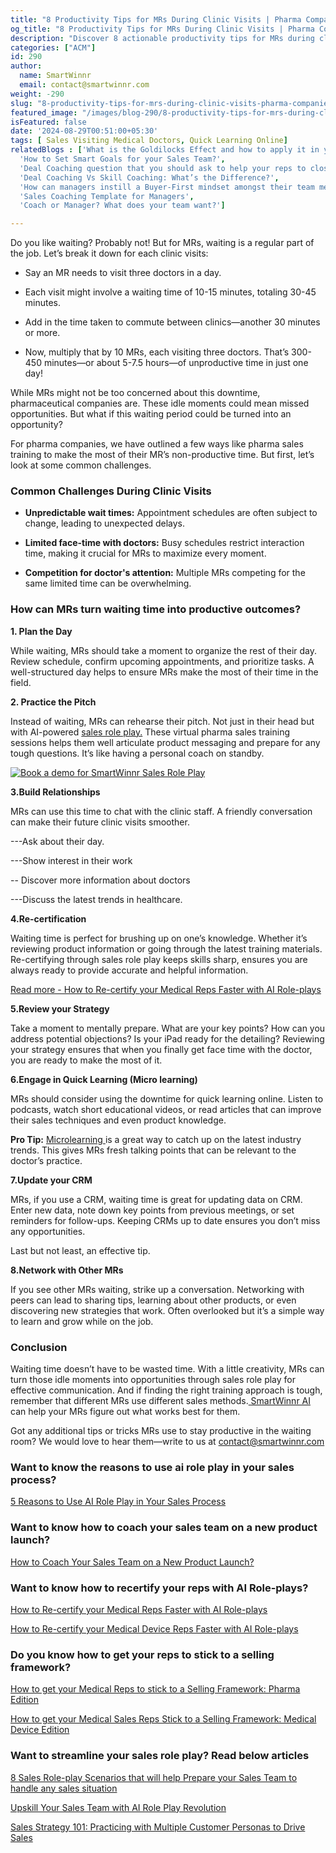 ```yaml
---
title: "8 Productivity Tips for MRs During Clinic Visits | Pharma Companies' Guide "
og_title: "8 Productivity Tips for MRs During Clinic Visits | Pharma Companies' Guide "
description: "Discover 8 actionable productivity tips for MRs during clinic visits with SmartWinnr Sales Role Play. Learn how pharma companies can turn waiting time into pitching practice, recertification, and quick online learning"
categories: ["ACM"]
id: 290
author:
  name: SmartWinnr
  email: contact@smartwinnr.com
weight: -290
slug: "8-productivity-tips-for-mrs-during-clinic-visits-pharma-companies-guide"
featured_image: "/images/blog-290/8-productivity-tips-for-mrs-during-clinic-visits-pharma-companies-guide.png"
isFeatured: false
date: '2024-08-29T00:51:00+05:30'
tags: [ Sales Visiting Medical Doctors, Quick Learning Online]
relatedBlogs : ['What is the Goldilocks Effect and how to apply it in your business?',
  'How to Set Smart Goals for your Sales Team?',
  'Deal Coaching question that you should ask to help your reps to close more deals',
  'Deal Coaching Vs Skill Coaching: What’s the Difference?',
  'How can managers instill a Buyer-First mindset amongst their team members?',
  'Sales Coaching Template for Managers',
  'Coach or Manager? What does your team want?']

---
```



 
<p>Do you like waiting? Probably not! But for MRs, waiting is a regular part of the job. Let’s break it down for each clinic visits: </p>
<ul>
<li><p> Say an MR needs to visit three doctors in a day.</p> </li>

<li><p> Each visit might involve a waiting time of 10-15 minutes, totaling 30-45 minutes. </P></li>

<li><p> Add in the time taken to commute between clinics—another 30 minutes or more. </p></li>

<li><p> Now, multiply that by 10 MRs, each visiting three doctors. That’s 300-450 minutes—or about 5-7.5 hours—of unproductive time in just one day! </p></li>
</ul>


<p>While MRs might not be too concerned about this downtime, pharmaceutical companies are. These idle moments could mean missed opportunities. But what if this waiting period could be turned into an opportunity? </p>


<p>For pharma companies, we have outlined a few ways like pharma sales training to make the most of their MR’s non-productive time. But first, let’s look at some common challenges. </p>

 

<h3 class="ml-bold-text ml-margin-top-bottom20"> Common Challenges During Clinic Visits </h3>
<ul>
<li><p><b> Unpredictable wait times:</b> Appointment schedules are often subject to change, leading to unexpected delays.</p> </li>

<li><p> <b>Limited face-time with doctors:</b> Busy schedules restrict interaction time, making it crucial for MRs to maximize every moment. </p></li>

<li><p><b>Competition for doctor's attention:</b> Multiple MRs competing for the same limited time can be overwhelming.</p> </li>

 </ul>

<h3 class="ml-bold-text ml-margin-top-bottom20">How can MRs turn waiting time into productive outcomes? </h3>

<p><b>1. Plan the Day</b></p>

<p>While waiting, MRs should take a moment to organize the rest of their day. Review schedule, confirm upcoming appointments, and prioritize tasks. A well-structured day helps to ensure MRs make the most of their time in the field. </p>

<p><b> 2. Practice the Pitch </b></p>

<p>Instead of waiting, MRs can rehearse their pitch. Not just in their head but with AI-powered <a href="https://www.smartwinnr.com/post/upskill-your-sales-team-with-ai-role-play-revolution/" target="_blank" class=""> sales role play.</a> These virtual pharma sales training sessions helps them well articulate product messaging and prepare for any tough questions. It’s like having a personal coach on standby.  </p>
<p>
<a href="https://www.smartwinnr.com/neo-ai-pilot-registration/">
    <img src="/images/blog-290/book-a-demo-for-smartWinnr-sales-role-play.png" alt="Book a demo for SmartWinnr Sales Role Play ">
</a>
</p>


<p><b>3.Build Relationships</b></p>

<p>MRs can use this time to chat with the clinic staff. A friendly conversation can make their future clinic visits smoother.  </p>

<p>---Ask about their day.</p>

<p>---Show interest in their work </p>

<p>-- Discover more information about doctors </p>

<p>---Discuss the latest trends in healthcare. </p>

<p><b>4.Re-certification</b></p>

<p>Waiting time is perfect for brushing up on one’s knowledge. Whether it’s reviewing product information or going through the latest training materials. Re-certifying through sales role play keeps skills sharp, ensures you are always ready to provide accurate and helpful information. </p>

<a href="https://www.smartwinnr.com/post/how-to-re-certify-your-medical-reps-faster-with-ai-role-plays/" target="_blank" class=""> <u>Read more - How to Re-certify your Medical Reps Faster with AI Role-plays</u></a> 

<p><b> 5.Review your Strategy </b></p>

<p>Take a moment to mentally prepare. What are your key points? How can you address potential objections? Is your iPad ready for the detailing? Reviewing your strategy ensures that when you finally get face time with the doctor, you are ready to make the most of it. </p>

<p><b> 6.Engage in Quick Learning (Micro learning) </b></p>

<p>MRs should consider using the downtime for quick learning online. Listen to podcasts, watch short educational videos, or read articles that can improve their sales techniques and even product knowledge.  </p>

<div class="ml_pro_tip ml-margin-bottom20">
  <p><b>Pro Tip:</b> <a href="https://www.smartwinnr.com/post/microlearning-an-effective-way-to-train-millennials/" target="_blank" class="">Microlearning </a>is a great way to catch up on the latest industry trends. This gives MRs fresh talking points that can be relevant to the doctor’s practice.</p> 
</div>



<p><b> 7.Update your CRM </b></p>

<p>MRs, if you use a CRM, waiting time is great for updating data on CRM. Enter new data, note down key points from previous meetings, or set reminders for follow-ups. Keeping CRMs up to date ensures you don’t miss any opportunities. </p>

<p>Last but not least, an effective tip. </p>

<p><b> 8.Network with Other MRs </b></p>

<p>If you see other MRs waiting, strike up a conversation. Networking with peers can lead to sharing tips, learning about other products, or even discovering new strategies that work. Often overlooked but it’s a simple way to learn and grow while on the job. </p>

 <h3 class="ml-bold-text ml-margin-top-bottom20">Conclusion </h3>

<p>Waiting time doesn’t have to be wasted time. With a little creativity, MRs can turn those idle moments into opportunities through sales role play for effective communication. And if finding the right training approach is tough, remember that different MRs use different sales methods.<a href="https://www.smartwinnr.com/product/two-way-ai-role-plays/" target="_blank" class=""> SmartWinnr AI </a> can help your MRs figure out what works best for them.</p>

<p>Got any additional tips or tricks MRs use to stay productive in the waiting room? We would love to hear them—write to us at <a href="mailto:contact@smartwinnr.com" target="_blank" class=""><span>contact@smartwinnr.com</span></a></p>

<h3 class="ml-bold-text ml-margin-top-bottom20"> Want to know the reasons to use ai role play in your sales process? </h3>

 <a href="https://www.smartwinnr.com/post/5-reasons-to-use-ai-role-play-in-your-sales-process/" target="_blank" class="">5 Reasons to Use AI Role Play in Your Sales Process </a>

<h3 class="ml-bold-text ml-margin-top-bottom20">Want to know how to coach your sales team on a new product launch? </h3>

 <a href="https://www.smartwinnr.com/post/how-to-coach-your-sales-team-on-a-new-product-launch/" target="_blank" class="">How to Coach Your Sales Team on a New Product Launch?  </a>

<h3 class="ml-bold-text ml-margin-top-bottom20"> Want to know how to recertify your reps with AI Role-plays? </h3>

 <a href="https://www.smartwinnr.com/post/how-to-re-certify-your-medical-reps-faster-with-ai-role-plays/" target="_blank" class="">How to Re-certify your Medical Reps Faster with AI Role-plays </a>

<p><a href="https://www.smartwinnr.com/post/how-to-re-certify-your-medical-device-reps-faster-with-ai-role-plays/" target="_blank" class="">
How to Re-certify your Medical Device Reps Faster with AI Role-plays </a><p>

<h3 class="ml-bold-text ml-margin-top-bottom20">Do you know how to get your reps to stick to a selling framework? </h3>

 <a href="https://www.smartwinnr.com/post/how-to-get-your-medical-reps-to-stick-to-a-selling-framework-pharma-edition/" target="_blank" class="">How to get your Medical Reps to stick to a Selling Framework: Pharma Edition </a>

<p><a href="https://www.smartwinnr.com/post/how-to-get-your-medical-sales-reps-stick-to-a-selling-framework-medical-device-edition/" target="_blank" class="">
How to get your Medical Sales Reps Stick to a Selling Framework: Medical Device Edition</a><p>

<h3 class="ml-bold-text ml-margin-top-bottom20">Want to streamline your sales role play? Read below articles </h3>

 <a href="https://www.smartwinnr.com/post/8-sales-role-play-scenarios-that-will-help-prepare-your-sales-team-to-handle-any-sales-situation/" target="_blank" class="">8 Sales Role-play Scenarios that will help Prepare your Sales Team to handle any sales situation </a>

<p><a href="https://www.smartwinnr.com/post/upskill-your-sales-team-with-ai-role-play-revolution/" target="_blank" class="">
Upskill Your Sales Team with AI Role Play Revolution </a><p>

<p><a href="https://www.smartwinnr.com/post/sales-strategy-101-practicing-with-multiple-customer-personas-to-drive-sales/" target="_blank" class="">
Sales Strategy 101: Practicing with Multiple Customer Personas to Drive Sales </a><p>
